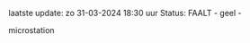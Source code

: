 laatste update: 
zo 31-03-2024 18:30   uur 
Status: FAALT - geel - 
<div class="service Y">microstation</div>